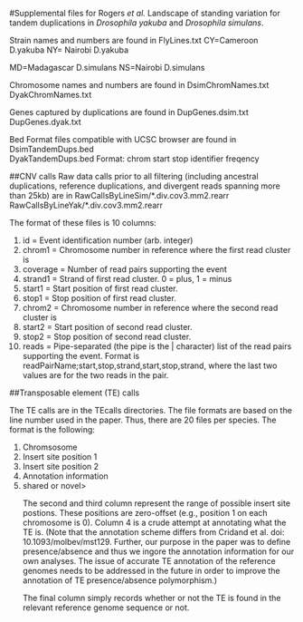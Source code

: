 #Supplemental files for Rogers _et al._ Landscape of standing variation for tandem duplications in *Drosophila yakuba* and *Drosophila simulans*.

Strain names and numbers are found in FlyLines.txt
CY=Cameroon D.yakuba
NY= Nairobi D.yakuba

MD=Madagascar D.simulans
NS=Nairobi D.simulans

Chromosome names and numbers are found in 
DsimChromNames.txt
DyakChromNames.txt

Genes captured by duplications are found in
DupGenes.dsim.txt
DupGenes.dyak.txt

Bed Format files compatible with UCSC browser are found in 
DsimTandemDups.bed                                                                         
DyakTandemDups.bed 
Format:
chrom start stop identifier freqency

##CNV calls
Raw data calls prior to all filtering (including ancestral duplications, reference duplications, and divergent reads spanning more than 25kb) are in
RawCallsByLineSim/\*.div.cov3.mm2.rearr
RawCallsByLineYak/\*.div.cov3.mm2.rearr

The format of these files is 10 columns:
<ol>
<li>id = Event identification number (arb. integer)</li>
<li>chrom1 = Chromosome number in reference where the first read cluster is</li>
<li>coverage = Number of read pairs supporting the event</li>
<li>strand1 = Strand of first read cluster.  0 = plus, 1 = minus</li>
<li>start1 = Start position of first read cluster.</li>
<li>stop1 = Stop position of first read cluster.</li>
<li>chrom2 = Chromosome number in reference where the second read cluster is</li>
<li>start2 = Start position of second read cluster.</li>  
<li>stop2 = Stop position of second read cluster.</li> 
<li>reads = Pipe-separated (the pipe is the | character) list of the read pairs supporting the event.  Format is readPairName;start,stop,strand,start,stop,strand, where the last two values are for the two reads in the pair.</li>
</ol>

##Transposable element (TE) calls

The TE calls are in the TEcalls directories.  The file formats are based on the line number used in the paper.  Thus, there are 20 files per species.  The format is the following:

<ol>
<li>Chromsosome</li>
<li>Insert site position 1</li>
<li>Insert site position 2</li>
<li>Annotation information</li>
<li>shared or novel>

The second and third column represent the range of possible insert site postions.  These positions are zero-offset (e.g., position 1 on each chromosome is 0). Column 4 is a crude attempt at annotating what the TE is.  (Note that the annotation scheme differs from Cridand et al. doi: 10.1093/molbev/mst129.  Further, our purpose in the paper was to define presence/absence and thus we ingore the annotation information for our own analyses.  The issue of accurate TE annotation of the reference genomes needs to be addressed in the future in order to improve the annotation of TE presence/absence polymorphism.)

The final column simply records whether or not the TE is found in the relevant reference genome sequence or not.
